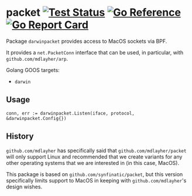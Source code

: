# packet [![Test Status](https://github.com/threatmate/darwinpacket/workflows/Test/badge.svg)](https://github.com/threatmate/darwinpacket/actions) [![Go Reference](https://pkg.go.dev/badge/github.com/threatmate/darwinpacket.svg)](https://pkg.go.dev/github.com/threatmate/darwinpacket)  [![Go Report Card](https://goreportcard.com/badge/github.com/threatmate/darwinpacket)](https://goreportcard.com/report/github.com/threatmate/darwinpacket)

Package `darwinpacket` provides access to MacOS sockets via BPF.

It provides a `net.PacketConn` interface that can be used, in particular, with `github.com/mdlayher/arp`.

Golang GOOS targets:

* `darwin`

## Usage

```
conn, err := darwinpacket.Listen(iface, protocol, &darwinpacket.Config{})
```

## History

`github.com/mdlayher` has specifically said that `github.com/mdlayher/packet` will only support Linux and
recommended that we create variants for any other operating systems that we are interested in (in this
case, MacOS).

This package is based on `github.com/synfinatic/packet`, but this version specifically limits support
to MacOS in keeping with `github.com/mdlayher`'s design wishes.
